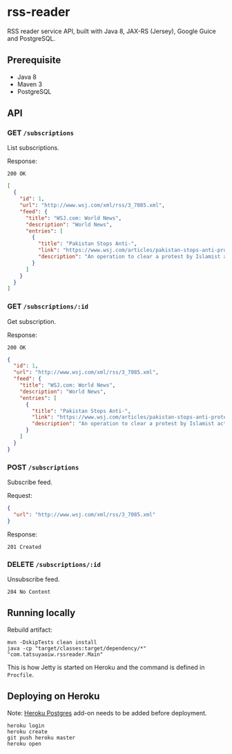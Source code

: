 # rss-reader

RSS reader service API, built with Java 8, JAX-RS (Jersey), Google Guice and PostgreSQL.

## Prerequisite

- Java 8
- Maven 3
- PostgreSQL

## API

### GET `/subscriptions`

List subscriptions.

Response:

```
200 OK
```

```json
[
  {
    "id": 1,
    "url": "http://www.wsj.com/xml/rss/3_7085.xml",
    "feed": {
      "title": "WSJ.com: World News",
      "description": "World News",
      "entries": [
        {
          "title": "Pakistan Stops Anti-",
          "link": "https://www.wsj.com/articles/pakistan-stops-anti-protest-operation-after-deadly-clashes-1511690273?mod=fox_australian",
          "description": "An operation to clear a protest by Islamist activists in the capital was on hold Sunday morning after at least seven people were killed and "
        }
      ]
    }
  }
]
```

### GET `/subscriptions/:id`

Get subscription.

Response:

```
200 OK
```

```json
{
  "id": 1,
  "url": "http://www.wsj.com/xml/rss/3_7085.xml",
  "feed": {
    "title": "WSJ.com: World News",
    "description": "World News",
    "entries": [
      {
        "title": "Pakistan Stops Anti-",
        "link": "https://www.wsj.com/articles/pakistan-stops-anti-protest-operation-after-deadly-clashes-1511690273?mod=fox_australian",
        "description": "An operation to clear a protest by Islamist activists in the capital was on hold Sunday morning after at least seven people were killed and "
      }
    ]
  }
}
```

### POST `/subscriptions`

Subscribe feed.

Request:

```json
{
  "url": "http://www.wsj.com/xml/rss/3_7085.xml"
}
```

Response:

```
201 Created
```

### DELETE `/subscriptions/:id`

Unsubscribe feed.

```
204 No Content
```

## Running locally

Rebuild artifact:

```
mvn -DskipTests clean install
java -cp "target/classes:target/dependency/*" "com.tatsuyaoiw.rssreader.Main"
```

This is how Jetty is started on Heroku and the command is defined in `Procfile`.

## Deploying on Heroku

Note: [Heroku Postgres](https://devcenter.heroku.com/articles/heroku-postgresql) add-on needs to be added before deployment.

```
heroku login
heroku create
git push heroku master
heroku open
```
